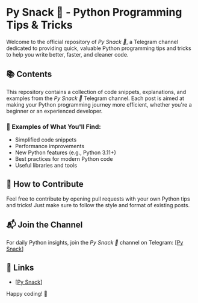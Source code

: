 # Py Snack 🍿 - Python Programming Tips & Tricks

Welcome to the official repository of *Py Snack 🍿*, a Telegram channel dedicated to providing quick, valuable Python programming tips and tricks to help you write better, faster, and cleaner code.

## 📚 Contents
This repository contains a collection of code snippets, explanations, and examples from the *Py Snack 🍿* Telegram channel. Each post is aimed at making your Python programming journey more efficient, whether you're a beginner or an experienced developer.

### 🧠 Examples of What You'll Find:
- Simplified code snippets
- Performance improvements
- New Python features (e.g., Python 3.11+)
- Best practices for modern Python code
- Useful libraries and tools

## 🚀 How to Contribute
Feel free to contribute by opening pull requests with your own Python tips and tricks! Just make sure to follow the style and format of existing posts.

## 📬 Join the Channel
For daily Python insights, join the *Py Snack 🍿* channel on Telegram: [[Py Snack](https://t.me/py_snack)]

## 🔗 Links
- [[Py Snack](https://t.me/py_snack)]

Happy coding! 🐍

